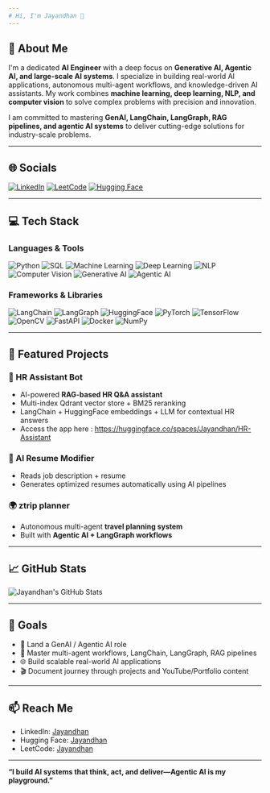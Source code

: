 ```yaml
---
# Hi, I'm Jayandhan 👋
---
```


## 🚀 About Me

I'm a dedicated **AI Engineer** with a deep focus on **Generative AI, Agentic AI, and large-scale AI systems**. I specialize in building real-world AI applications, autonomous multi-agent workflows, and knowledge-driven AI assistants. My work combines **machine learning, deep learning, NLP, and computer vision** to solve complex problems with precision and innovation.  

I am committed to mastering **GenAI, LangChain, LangGraph, RAG pipelines, and agentic AI systems** to deliver cutting-edge solutions for industry-scale problems.  

---

## 🌐 Socials

[![LinkedIn](https://img.shields.io/badge/LinkedIn-0077B5?style=flat&logo=linkedin&logoColor=white)](https://www.linkedin.com/in/jayandhanai)
[![LeetCode](https://img.shields.io/badge/LeetCode-FFA116?style=flat&logo=leetcode&logoColor=black)](https://leetcode.com/u/jayandhans484/)
[![Hugging Face](https://img.shields.io/badge/Hugging_Face-FFD000?style=flat&logo=huggingface&logoColor=black)](https://huggingface.co/Jayandhan)

---

## 💻 Tech Stack

### Languages & Tools
![Python](https://img.shields.io/badge/Python-3776AB?style=flat&logo=python&logoColor=white)
![SQL](https://img.shields.io/badge/SQL-4479A1?style=flat&logo=mysql&logoColor=white)
![Machine Learning](https://img.shields.io/badge/Machine_Learning-0769AD?style=flat&logo=scikit-learn&logoColor=white)
![Deep Learning](https://img.shields.io/badge/Deep_Learning-02569B?style=flat&logo=keras&logoColor=white)
![NLP](https://img.shields.io/badge/NLP-0769AD?style=flat&logo=nlp&logoColor=white)
![Computer Vision](https://img.shields.io/badge/Computer_Vision-02569B?style=flat&logo=opencv&logoColor=white)
![Generative AI](https://img.shields.io/badge/Generative_AI-FF6F00?style=flat&logo=openai&logoColor=white)
![Agentic AI](https://img.shields.io/badge/Agentic_AI-000000?style=flat&logo=robot&logoColor=white)

### Frameworks & Libraries
![LangChain](https://img.shields.io/badge/LangChain-000000?style=flat&logo=langchain&logoColor=white)
![LangGraph](https://img.shields.io/badge/LangGraph-007ACC?style=flat&logo=graphql&logoColor=white)
![HuggingFace](https://img.shields.io/badge/Hugging_Face-FFD000?style=flat&logo=huggingface&logoColor=black)
![PyTorch](https://img.shields.io/badge/PyTorch-EE4C2C?style=flat&logo=pytorch&logoColor=white)
![TensorFlow](https://img.shields.io/badge/TensorFlow-FF6F00?style=flat&logo=tensorflow&logoColor=white)
![OpenCV](https://img.shields.io/badge/OpenCV-5C3EE8?style=flat&logo=opencv&logoColor=white)
![FastAPI](https://img.shields.io/badge/FastAPI-009688?style=flat&logo=fastapi&logoColor=white)
![Docker](https://img.shields.io/badge/Docker-2496ED?style=flat&logo=docker&logoColor=white)
![NumPy](https://img.shields.io/badge/NumPy-013243?style=flat&logo=numpy&logoColor=white)

---

## 📂 Featured Projects

### 🤖 HR Assistant Bot
- AI-powered **RAG-based HR Q&A assistant**  
- Multi-index Qdrant vector store + BM25 reranking  
- LangChain + HuggingFace embeddings + LLM for contextual HR answers
- Access the app here : https://huggingface.co/spaces/Jayandhan/HR-Assistant

### 🧠 AI Resume Modifier
- Reads job description + resume  
- Generates optimized resumes automatically using AI pipelines  

### 🌍 ztrip planner
- Autonomous multi-agent **travel planning system**  
- Built with **Agentic AI + LangGraph workflows**  

---

## 📈 GitHub Stats

![Jayandhan's GitHub Stats](https://github-readme-stats.vercel.app/api?username=Jayandhan03&show_icons=true&theme=tokyonight)

---

## 🎯 Goals

- 💼 Land a  GenAI / Agentic AI role  
- 🤖 Master multi-agent workflows, LangChain, LangGraph, RAG pipelines  
- 🌐 Build scalable real-world AI applications  
- 🎬 Document journey through projects and YouTube/Portfolio content  

---

## 📫 Reach Me

- LinkedIn: [Jayandhan](https://www.linkedin.com/in/jayandhanai)  
- Hugging Face: [Jayandhan](https://huggingface.co/Jayandhan)  
- LeetCode: [Jayandhan](https://leetcode.com/u/jayandhans484/)  

---

**“I build AI systems that think, act, and deliver—Agentic AI is my playground.”**
